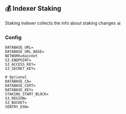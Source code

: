## 💰 Indexer Staking

Staking indexer collects the info about staking changes 📊

### Config

```
DATABASE_URL=
DATABASE_URL_BASE=
NETWORK=mainnet
S3_ENDPOINT=
S3_ACCESS_KEY=
S3_SECRET_KEY=

# Optional
DATABASE_CA=
DATABASE_CERT=
DATABASE_KEY=
STAKING_START_BLOCK=
S3_REGION=
S3_BUCKET=
SENTRY_DSN=
```
